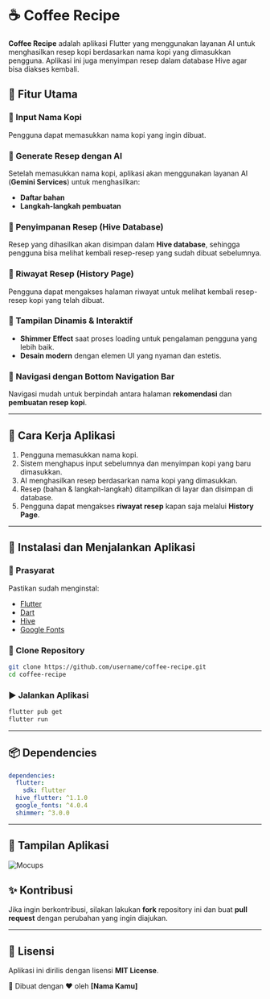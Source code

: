 # ☕ Coffee Recipe
**Coffee Recipe** adalah aplikasi Flutter yang menggunakan layanan AI untuk menghasilkan resep kopi berdasarkan nama kopi yang dimasukkan pengguna. Aplikasi ini juga menyimpan resep dalam database Hive agar bisa diakses kembali.

## 📌 Fitur Utama

### 🔹 Input Nama Kopi
Pengguna dapat memasukkan nama kopi yang ingin dibuat.

### 🔹 Generate Resep dengan AI
Setelah memasukkan nama kopi, aplikasi akan menggunakan layanan AI (**Gemini Services**) untuk menghasilkan:
- **Daftar bahan**
- **Langkah-langkah pembuatan**

### 🔹 Penyimpanan Resep (Hive Database)
Resep yang dihasilkan akan disimpan dalam **Hive database**, sehingga pengguna bisa melihat kembali resep-resep yang sudah dibuat sebelumnya.

### 🔹 Riwayat Resep (History Page)
Pengguna dapat mengakses halaman riwayat untuk melihat kembali resep-resep kopi yang telah dibuat.

### 🔹 Tampilan Dinamis & Interaktif
- **Shimmer Effect** saat proses loading untuk pengalaman pengguna yang lebih baik.
- **Desain modern** dengan elemen UI yang nyaman dan estetis.

### 🔹 Navigasi dengan Bottom Navigation Bar
Navigasi mudah untuk berpindah antara halaman **rekomendasi** dan **pembuatan resep kopi**.

---

## 🚀 Cara Kerja Aplikasi
1. Pengguna memasukkan nama kopi.
2. Sistem menghapus input sebelumnya dan menyimpan kopi yang baru dimasukkan.
3. AI menghasilkan resep berdasarkan nama kopi yang dimasukkan.
4. Resep (bahan & langkah-langkah) ditampilkan di layar dan disimpan di database.
5. Pengguna dapat mengakses **riwayat resep** kapan saja melalui **History Page**.

---

## 📲 Instalasi dan Menjalankan Aplikasi
### 🔧 Prasyarat
Pastikan sudah menginstal:
- [Flutter](https://flutter.dev/docs/get-started/install)
- [Dart](https://dart.dev/get-dart)
- [Hive](https://pub.dev/packages/hive)
- [Google Fonts](https://pub.dev/packages/google_fonts)

### 🔄 Clone Repository
```sh
git clone https://github.com/username/coffee-recipe.git
cd coffee-recipe
```

### ▶️ Jalankan Aplikasi
```sh
flutter pub get
flutter run
```

---

## 📦 Dependencies
```yaml
dependencies:
  flutter:
    sdk: flutter
  hive_flutter: ^1.1.0
  google_fonts: ^4.0.4
  shimmer: ^3.0.0
```

---

## 🎨 Tampilan Aplikasi

![Mocups](https://via.placeholder.com/150)


## ✨ Kontribusi
Jika ingin berkontribusi, silakan lakukan **fork** repository ini dan buat **pull request** dengan perubahan yang ingin diajukan.

---

## 📜 Lisensi
Aplikasi ini dirilis dengan lisensi **MIT License**.

📌 Dibuat dengan ❤️ oleh **[Nama Kamu]**


